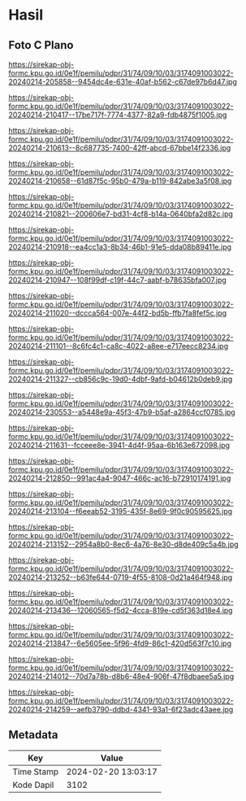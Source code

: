 # Hasil

## Foto C Plano

https://sirekap-obj-formc.kpu.go.id/0e1f/pemilu/pdpr/31/74/09/10/03/3174091003022-20240214-205858--9454dc4e-631e-40af-b562-c67de97b6d47.jpg

https://sirekap-obj-formc.kpu.go.id/0e1f/pemilu/pdpr/31/74/09/10/03/3174091003022-20240214-210417--17be717f-7774-4377-82a9-fdb4875f1005.jpg

https://sirekap-obj-formc.kpu.go.id/0e1f/pemilu/pdpr/31/74/09/10/03/3174091003022-20240214-210613--8c687735-7400-42ff-abcd-67bbe14f2336.jpg

https://sirekap-obj-formc.kpu.go.id/0e1f/pemilu/pdpr/31/74/09/10/03/3174091003022-20240214-210658--61d87f5c-95b0-479a-b119-842abe3a5f08.jpg

https://sirekap-obj-formc.kpu.go.id/0e1f/pemilu/pdpr/31/74/09/10/03/3174091003022-20240214-210821--200606e7-bd31-4cf8-b14a-0640bfa2d82c.jpg

https://sirekap-obj-formc.kpu.go.id/0e1f/pemilu/pdpr/31/74/09/10/03/3174091003022-20240214-210918--ea4cc1a3-8b34-46b1-91e5-dda08b89411e.jpg

https://sirekap-obj-formc.kpu.go.id/0e1f/pemilu/pdpr/31/74/09/10/03/3174091003022-20240214-210947--108f99df-c19f-44c7-aabf-b78635bfa007.jpg

https://sirekap-obj-formc.kpu.go.id/0e1f/pemilu/pdpr/31/74/09/10/03/3174091003022-20240214-211020--dccca564-007e-44f2-bd5b-ffb7fa8fef5c.jpg

https://sirekap-obj-formc.kpu.go.id/0e1f/pemilu/pdpr/31/74/09/10/03/3174091003022-20240214-211101--8c6fc4c1-ca8c-4022-a8ee-e717eecc8234.jpg

https://sirekap-obj-formc.kpu.go.id/0e1f/pemilu/pdpr/31/74/09/10/03/3174091003022-20240214-211327--cb856c9c-19d0-4dbf-9afd-b04612b0deb9.jpg

https://sirekap-obj-formc.kpu.go.id/0e1f/pemilu/pdpr/31/74/09/10/03/3174091003022-20240214-230553--a5448e9a-45f3-47b9-b5af-a2864ccf0785.jpg

https://sirekap-obj-formc.kpu.go.id/0e1f/pemilu/pdpr/31/74/09/10/03/3174091003022-20240214-211631--fcceee8e-3941-4d4f-95aa-6b163e672098.jpg

https://sirekap-obj-formc.kpu.go.id/0e1f/pemilu/pdpr/31/74/09/10/03/3174091003022-20240214-212850--991ac4a4-9047-466c-ac16-b72910174191.jpg

https://sirekap-obj-formc.kpu.go.id/0e1f/pemilu/pdpr/31/74/09/10/03/3174091003022-20240214-213104--f6eeab52-3195-435f-8e69-9f0c90595625.jpg

https://sirekap-obj-formc.kpu.go.id/0e1f/pemilu/pdpr/31/74/09/10/03/3174091003022-20240214-213152--2954a8b0-8ec6-4a76-8e30-d8de409c5a4b.jpg

https://sirekap-obj-formc.kpu.go.id/0e1f/pemilu/pdpr/31/74/09/10/03/3174091003022-20240214-213252--b63fe644-0719-4f55-8108-0d21a464f948.jpg

https://sirekap-obj-formc.kpu.go.id/0e1f/pemilu/pdpr/31/74/09/10/03/3174091003022-20240214-213436--12060565-f5d2-4cca-819e-cd5f363d18e4.jpg

https://sirekap-obj-formc.kpu.go.id/0e1f/pemilu/pdpr/31/74/09/10/03/3174091003022-20240214-213847--6e5605ee-5f96-4fd9-86c1-420d563f7c10.jpg

https://sirekap-obj-formc.kpu.go.id/0e1f/pemilu/pdpr/31/74/09/10/03/3174091003022-20240214-214012--70d7a78b-d8b6-48e4-906f-47f8dbaee5a5.jpg

https://sirekap-obj-formc.kpu.go.id/0e1f/pemilu/pdpr/31/74/09/10/03/3174091003022-20240214-214259--aefb3790-ddbd-4341-93a1-6f23adc43aee.jpg


## Metadata

| Key        | Value               |
| ---------- | ------------------- |
| Time Stamp | 2024-02-20 13:03:17 |
| Kode Dapil | 3102                |



